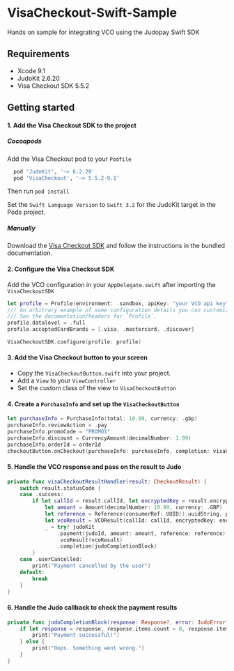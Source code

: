 # VisaCheckout-Swift-Sample
Hands on sample for integrating VCO using the Judopay Swift SDK

## Requirements
- Xcode 9.1
- JudoKit 2.6.20
- Visa Checkout SDK 5.5.2

## Getting started

#### 1. Add the Visa Checkout SDK to the project
##### Cocoapods
Add the Visa Checkout pod to your `Podfile`

```ruby
  pod 'JudoKit', '~> 6.2.20'
  pod 'VisaCheckout', '~> 5.5.2-9.1'
```

Then run `pod install`

Set the `Swift Language Version` to `Swift 3.2` for the JudoKit target in the Pods project.

##### Manually
Download the [Visa Checkout SDK](https://developer.visa.com/capabilities/visa_checkout/docs#adding_visa_checkout_to_a_mobile_application) and follow the instructions in the bundled documentation.

#### 2. Configure the Visa Checkout SDK
Add the VCO configuration in your `AppDelegate.swift` after importing the `VisaCheckoutSDK`

```swift
let profile = Profile(environment: .sandbox, apiKey: "your VCO api key")
/// An arbitrary example of some configuration details you can customize.
/// See the documentation/headers for `Profile`.
profile.datalevel = .full
profile.acceptedCardBrands = [.visa, .mastercard, .discover]

VisaCheckoutSDK.configure(profile: profile)

```

#### 3. Add the Visa Checkout button to your screen
- Copy the `VisaCheckoutButton.swift` into your project.
- Add a `View` to your `ViewController`
- Set the custom class of the view to `VisaCheckoutButton`

#### 4. Create a `PurchaseInfo` and set up the `VisaCheckoutButton`

```swift
let purchaseInfo = PurchaseInfo(total: 10.99, currency: .gbp)
purchaseInfo.reviewAction = .pay
purchaseInfo.promoCode = "PROMO1"
purchaseInfo.discount = CurrencyAmount(decimalNumber: 1.99)
purchaseInfo.orderId = orderId
checkoutButton.onCheckout(purchaseInfo: purchaseInfo, completion: visaCheckoutResultHandler)
```

#### 5. Handle the VCO response and pass on the result to Judo

```swift
private func visaCheckoutResultHandler(result: CheckoutResult) {
    switch result.statusCode {
    case .success:
        if let callId = result.callId, let encryptedKey = result.encryptedKey, let encryptedPaymentData = result.encryptedPaymentData {
            let amount = Amount(decimalNumber: 10.99, currency: .GBP)
            let reference = Reference(consumerRef: UUID().uuidString, paymentRef: orderId)
            let vcoResult = VCOResult(callId: callId, encryptedKey: encryptedKey, encryptedPaymentData: encryptedPaymentData)
            _ = try? judoKit
                .payment(judoId, amount: amount, reference: reference)
                .vcoResult(vcoResult)
                .completion(judoCompletionBlock)
        }
    case .userCancelled:
        print("Payment cancelled by the user")
    default:
        break
    }
}
```

#### 6. Handle the Judo callback to check the payment results

```swift
private func judoCompletionBlock(response: Response?, error: JudoError?) {
    if let response = response, response.items.count > 0, response.items[0].result == .Success {
        print("Payment successful!")
    } else {
        print("Oops. Something went wrong.")
    }
}
```
